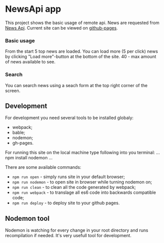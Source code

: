 # NewsApi app
This project shows the basic usage of remote api.
News are requested from [News Api](https://newsapi.org).
Current site can be viewed on [github-pages](https://kot-zakhar.github.io/NewsApp/).

### Basic usage
From the start 5 top news are loaded.
You can load more (5 per click) news by clicking "Load more"-button at the bottom of the site.
40 - max amount of news available to see.

### Search
You can search news using a seach form at the top right corner of the screen.



## Development
For development you need several tools to be installed globaly:
- webpack;
- bable;
- nodemon;
- gh-pages.

For running this site on the local machine type following into you terminal:
...
npm install
nodemon
...

There are some available commands:
* `npm run open` - simply runs site in your default browser;
* `npm run nodemon` - to open site in browser while turning nodemon on;
* `npm run clean` - to clean all the code generated by webpack;
* `npm run webpack` - to translage all es6 code into backwards compatible code;
* `npm run deploy` - to deploy site to your github pages.


## Nodemon tool
Nodemon is watching for every change in your root directory and runs recompilation if needed.
It's very usefull tool for development.
